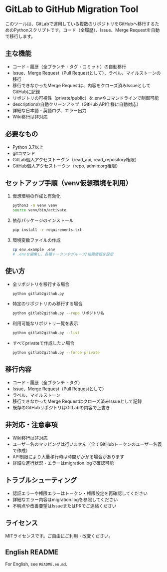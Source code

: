 # GitLab to GitHub Migration Tool

このツールは、GitLabで運用している複数のリポジトリをGitHubへ移行するためのPythonスクリプトです。コード（全履歴）、Issue、Merge Requestを自動で移行します。

## 主な機能

- コード・履歴（全ブランチ・タグ・コミット）の自動移行
- Issue、Merge Request（Pull Requestとして）、ラベル、マイルストーンの移行
- 移行できなかったMerge Requestは、内容をクローズ済みIssueとしてGitHubに記録
- リポジトリの可視性（private/public）を.envやコマンドラインで制御可能
- descriptionの自動クリーンアップ（GitHub API仕様に自動対応）
- 詳細な日本語・英語ログ、エラー出力
- Wiki移行は非対応

## 必要なもの

- Python 3.7以上
- gitコマンド
- GitLab個人アクセストークン（read_api, read_repository権限）
- GitHub個人アクセストークン（repo, admin:org権限）

## セットアップ手順（venv仮想環境を利用）

1. 仮想環境の作成と有効化
   ```bash
   python3 -m venv venv
   source venv/bin/activate
   ```
2. 依存パッケージのインストール
   ```bash
   pip install -r requirements.txt
   ```
3. 環境変数ファイルの作成
   ```bash
   cp env.example .env
   # .envを編集し、各種トークンやグループ/組織情報を設定
   ```

## 使い方

- 全リポジトリを移行する場合
  ```bash
  python gitlab2github.py
  ```
- 特定のリポジトリのみ移行する場合
  ```bash
  python gitlab2github.py --repo リポジトリ名
  ```
- 利用可能なリポジトリ一覧を表示
  ```bash
  python gitlab2github.py --list
  ```
- すべてprivateで作成したい場合
  ```bash
  python gitlab2github.py --force-private
  ```

## 移行内容

- コード・履歴（全ブランチ・タグ）
- Issue、Merge Request（Pull Requestとして）
- ラベル、マイルストーン
- 移行できなかったMerge Requestはクローズ済みIssueとして記録
- 既存のGitHubリポジトリはGitLabの内容で上書き

## 非対応・注意事項

- Wiki移行は非対応
- ユーザー名のマッピングは行いません（全てGitHubトークンのユーザー名義で作成）
- API制限により大量移行時は時間がかかる場合があります
- 詳細な進行状況・エラーはmigration.logで確認可能

## トラブルシューティング

- 認証エラーや権限エラーはトークン・権限設定を再確認してください
- 詳細なエラー内容はmigration.logを参照してください
- 不明点や改善要望はIssueまたはPRでご連絡ください

## ライセンス

MITライセンスです。ご自由にご利用・改変ください。

## English README

For English, see `README.en.md`. 